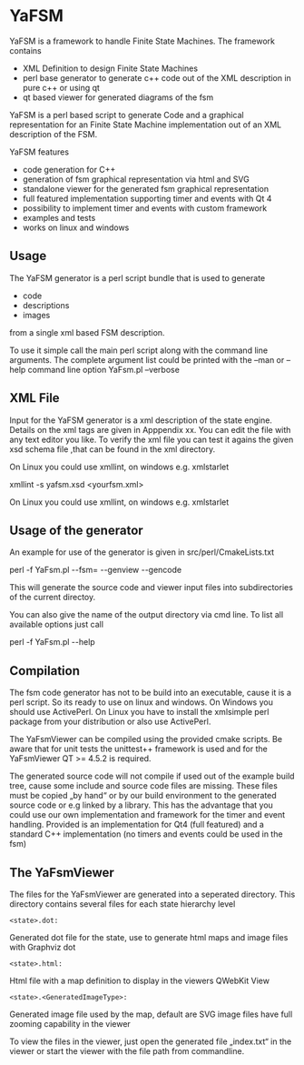 YaFSM
=====

YaFSM is a framework to handle Finite State Machines. The framework contains

* XML Definition to design Finite State Machines
* perl base generator to generate c++ code out of the XML description in pure c++ or using qt
* qt based viewer for generated diagrams of the fsm



YaFSM is a perl based script to generate Code and a graphical representation for an Finite State Machine implementation out of an XML description of the FSM.

YaFSM features

* code generation for C++
*   generation of fsm graphical representation via html and SVG
*   standalone viewer for the generated fsm graphical representation
*   full featured implementation supporting timer and events with Qt 4
*   possibility to implement timer and events with custom framework
*   examples and tests
*   works on linux and windows




Usage
-----

The YaFSM generator is a perl script bundle that is used to generate

* code
* descriptions
* images

from a single xml based FSM description.

To use it simple call the main perl script along with the command line arguments.
The complete argument list could be printed with the –man or –help command line option
YaFsm.pl –verbose

XML File
--------

Input for the YaFSM generator is a xml description of the state engine. Details on the xml tags are given in Apppendix xx. You can edit the file with any text editor you like.
To verify the xml file you can test it agains the given xsd schema file ,that can be found in the xml directory.

On Linux you could use xmllint, on windows e.g. xmlstarlet

xmllint -s yafsm.xsd <yourfsm.xml>

On Linux you could use xmllint, on windows e.g. xmlstarlet

Usage of the generator
----------------------

An example for use of the generator is given in src/perl/CmakeLists.txt

perl -f YaFsm.pl --fsm=<xml-file> --genview --gencode

This will generate the source code and viewer input files into subdirectories of the current directoy.

You can also give the name of the output directory via cmd line. To list all available options just call

perl -f YaFsm.pl --help

Compilation
-----------

The fsm code generator has not to be build into an executable, cause it is a perl script. So its ready to use on linux and windows. On Windows you should use ActivePerl. On Linux you have to install the xmlsimple perl package from your distribution or also use ActivePerl.

The YaFsmViewer can be compiled using the provided cmake scripts. Be aware that for unit tests the unittest++ framework is used and for the YaFsmViewer QT >= 4.5.2 is required.

The generated source code will not compile if used out of the example build tree, cause some include and source code files are missing. These files must be copied „by hand“ or by our build environment to the generated source code or e.g linked by a library. This has the advantage that you could use our own implementation and framework for the timer and event handling. Provided is an implementation for Qt4 (full featured) and a standard C++ implementation (no timers and events could be used in the fsm)


The YaFsmViewer
---------------

The  files for the YaFsmViewer are generated into a seperated directory. This directory contains several files for each state hierarchy level

    <state>.dot:

Generated dot file for the state, use to generate html maps and image files with Graphviz dot

    <state>.html:

Html file with a map definition to display in the viewers QWebKit View

    <state>.<GeneratedImageType>:

Generated image file used by the map, default are SVG image files have full zooming capability in the viewer

To view the files in the viewer, just open the generated file „index.txt“ in the viewer or start the viewer with the file path from commandline.

